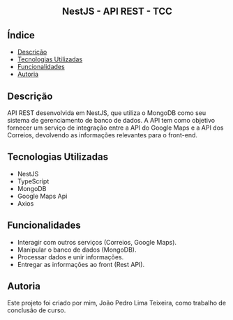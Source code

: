 <h2 align="center">NestJS - API REST - TCC</h2>

## Índice

* [Descrição](#descrição)
* [Tecnologias Utilizadas](#tecnologias-utilizadas)
* [Funcionalidades](#funcionalidades)
* [Autoria](#autoria)

## Descrição

API REST desenvolvida em NestJS, que utiliza o MongoDB como seu sistema de gerenciamento de banco de dados. A API tem como objetivo fornecer um serviço de integração entre a API do Google Maps e a API dos Correios, devolvendo as informações relevantes para o front-end.

## Tecnologias Utilizadas

* NestJS
* TypeScript
* MongoDB
* Google Maps Api
* Axios

## Funcionalidades

* Interagir com outros serviços (Correios, Google Maps).
* Manipular o banco de dados (MongoDB).
* Processar dados e unir informações.
* Entregar as informações ao front (Rest API).

## Autoria

Este projeto foi criado por mim, João Pedro Lima Teixeira, como trabalho de conclusão de curso.
